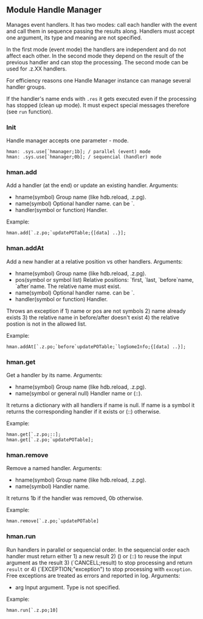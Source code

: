 ## Module Handle Manager

Manages event handlers. It has two modes: call each handler with the event and call them in sequence passing the results along. Handlers must accept one argument, its type and meaning are not specified.

In the first mode (event mode) the handlers are independent and do not affect each other. In the second mode they depend on the result of the previous handler and can stop the processing. The second mode can be used for .z.XX handlers.

For efficiency reasons one Handle Manager instance can manage several handler groups.

If the handler's name ends with `.res` it gets executed even if the processing has stopped (clean up mode). It must expect special messages therefore (see `run` function).

### Init

Handle manager accepts one parameter - mode.
```
hman: .sys.use[`hmanager;1b]; / parallel (event) mode
hman: .sys.use[`hmanager;0b]; / sequencial (handler) mode
```

### hman.add

Add a handler (at the end) or update an existing handler. Arguments:
* hname(symbol) Group name (like hdb.reload, .z.pg).
* name(symbol) Optional handler name. can be \`.
* handler(symbol or function) Handler.

Example:
```
hman.add[`.z.po;`updatePOTable;{[data] ..}];
```

### hman.addAt

Add a new handler at a relative position vs other handlers. Arguments:
* hname(symbol) Group name (like hdb.reload, .z.pg).
* pos(symbol or symbol list) Relative positions: \`first, \`last, \`before\`name, \`after\`name. The relative name must exist.
* name(symbol) Optional handler name. can be \`.
* handler(symbol or function) Handler.

Throws an exception if 1) name or pos are not symbols 2) name already exists 3) the relative name in before/after doesn't exist 4) the relative postion is not in the allowed list.

Example:
```
hman.addAt[`.z.po;`before`updatePOTable;`logSomeInfo;{[data] ..}];
```

### hman.get

Get a handler by its name. Arguments:
* hname(symbol) Group name (like hdb.reload, .z.pg).
* name(symbol or general null) Handler name or (::).

It returns a dictionary with all handlers if name is null. If name is a symbol it returns the corresponding handler if it exists or (::) otherwise.

Example:
```
hman.get[`.z.po;::];
hman.get[`.z.po;`updatePOTable];
```

### hman.remove

Remove a named handler. Arguments:
* hname(symbol) Group name (like hdb.reload, .z.pg).
* name(symbol) Handler name.

It returns 1b if the handler was removed, 0b otherwise.

Example:
```
hman.remove[`.z.po;`updatePOTable]
```

### hman.run

Run handlers in parallel or sequencial order. In the sequencial order each handler must return either 1) a new result 2) () or (::) to reuse the input argument as the result 3) (\`CANCELL;result) to stop processing and return `result` or 4) (\`EXCEPTION;"exception") to stop processing with `exception`. Free exceptions are treated as errors and reported in log. Arguments:
* arg Input argument. Type is not specified.

Example:
```
hman.run[`.z.po;10]
```